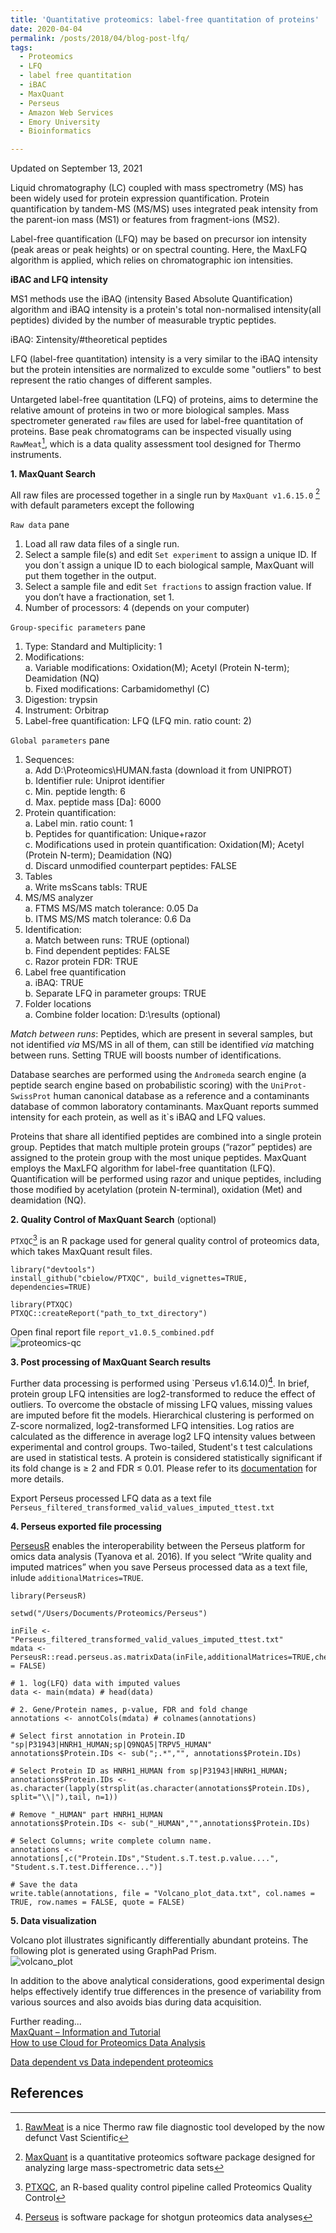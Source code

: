 ```yaml
---
title: 'Quantitative proteomics: label-free quantitation of proteins'
date: 2020-04-04
permalink: /posts/2018/04/blog-post-lfq/
tags:
  - Proteomics
  - LFQ
  - label free quantitation
  - iBAC
  - MaxQuant
  - Perseus
  - Amazon Web Services
  - Emory University
  - Bioinformatics

---
```

Updated on September 13, 2021  

Liquid chromatography (LC) coupled with mass spectrometry (MS) has been widely used for protein expression quantification. Protein quantification by tandem-MS (MS/MS) uses integrated peak intensity from the parent-ion mass (MS1) or features from fragment-ions (MS2).  

Label-free quantification (LFQ) may be based on precursor ion intensity (peak areas or peak heights) or on spectral counting. Here, the MaxLFQ algorithm is applied, which relies on chromatographic ion intensities.  

**iBAC and LFQ intensity**  

MS1 methods use the iBAQ (intensity Based Absolute Quantification) algorithm and iBAQ intensity is a protein's total non-normalised intensity(all peptides) divided by the number of measurable tryptic peptides.  

iBAQ: &#931;intensity/#theoretical peptides  
  
LFQ (label-free quantitation) intensity is a very similar to the iBAQ intensity but the protein intensities are normalized to exculde some "outliers" to best represent the ratio changes of different samples. 

Untargeted label-free quantitation (LFQ) of proteins, aims to determine the relative amount of proteins in two or more biological samples. Mass spectrometer generated `raw` files are used for label-free quantitation of proteins. Base peak chromatograms can be inspected visually using `RawMeat`[^1], which  is a data quality assessment tool designed for Thermo instruments.  

**1. MaxQuant Search**  

All raw files are processed together in a single run by `MaxQuant v1.6.15.0` [^2] with default parameters except the following  

`Raw data` pane

 1. Load all raw data files of a single run.
 2. Select a sample file(s) and edit `Set experiment` to assign a unique ID. If you don´t assign a unique ID to each biological sample, MaxQuant will put them together in the output.  
 3. Select a sample file and edit `Set fractions` to assign fraction value. If you don’t have a fractionation, set 1. 
 4. Number of processors: 4 (depends on your computer)  

`Group-specific parameters` pane  
  
 1. Type: Standard and Multiplicity: 1  
 2. Modifications:  
  a. Variable modifications: Oxidation(M); Acetyl (Protein N-term); Deamidation (NQ)  
  b. Fixed modifications: Carbamidomethyl (C)  
 3. Digestion: trypsin  
 4. Instrument: Orbitrap  
 5. Label-free quantification: LFQ (LFQ min. ratio count: 2)  

`Global parameters` pane  

1. Sequences:  
 a. Add D:\Proteomics\HUMAN.fasta (download it from UNIPROT)  
 b. Identifier rule: Uniprot identifier  
 c. Min. peptide length: 6  
 d. Max. peptide mass [Da]: 6000  
2. Protein quantification:  
 a. Label min. ratio count: 1  
 b. Peptides for quantification: Unique+razor  
 c. Modifications used in protein quantification: Oxidation(M); Acetyl (Protein N-term); Deamidation (NQ)  
 d. Discard unmodified counterpart peptides: FALSE  
3. Tables  
 a. Write msScans tabls: TRUE  
4. MS/MS analyzer  
 a. FTMS MS/MS match tolerance: 0.05 Da  
 b. ITMS MS/MS match tolerance: 0.6 Da  
5. Identification:  
 a. Match between runs: TRUE (optional)  
 b. Find dependent peptides: FALSE  
 c. Razor protein FDR: TRUE  
6. Label free quantification  
 a. iBAQ: TRUE  
 b. Separate LFQ in parameter groups: TRUE  
7. Folder locations  
 a. Combine folder location: D:\results (optional)  

*Match between runs*: Peptides, which are present in several samples, but not identified _via_ MS/MS in all of them, can still be identified _via_ matching between runs. Setting TRUE will boosts number of identifications.  

Database searches are performed using the `Andromeda` search engine (a peptide search engine based on probabilistic scoring) with the `UniProt-SwissProt` human canonical database as a reference and a contaminants database of common laboratory contaminants. MaxQuant reports summed intensity for each protein, as well as it`s iBAQ and LFQ values.  

Proteins that share all identified peptides are combined into a single protein group. Peptides that match multiple protein groups (“razor” peptides) are assigned to the protein group with the most unique peptides. MaxQuant employs the MaxLFQ algorithm for label-free quantitation (LFQ). Quantification will be performed using razor and unique peptides, including those modified by acetylation (protein N-terminal), oxidation (Met) and deamidation (NQ).  

**2. Quality Control of MaxQuant Search** (optional)  

`PTXQC`[^3] is an R package used for general quality control of proteomics data, which takes MaxQuant result files.  

```  
library("devtools")  
install_github("cbielow/PTXQC", build_vignettes=TRUE, dependencies=TRUE)  

library(PTXQC)  
PTXQC::createReport("path_to_txt_directory")  
```  
Open final report file `report_v1.0.5_combined.pdf`  
![proteomics-qc](/images/proteomics-qc.png)    

**3. Post processing of MaxQuant Search results**  

Further data processing is performed using `Perseus v1.6.14.0)[^4]. In brief, protein group LFQ intensities are log2-transformed to reduce the effect of outliers. To overcome the obstacle of missing LFQ values, missing values are imputed before fit the models. Hierarchical clustering is performed on Z-score normalized, log2-transformed LFQ intensities. Log ratios are calculated as the difference in average log2 LFQ intensity values between experimental and control groups. Two-tailed, Student's t test calculations are used in statistical tests. A protein is considered statistically significant if its fold change is ≥ 2 and FDR ≤ 0.01. Please refer to its [documentation](http://www.coxdocs.org/doku.php?id=perseus:start) for more details. 

Export Perseus processed LFQ data as a text file `Perseus_filtered_transformed_valid_values_imputed_ttest.txt`  

**4. Perseus exported file processing**  

[PerseusR](https://github.com/cox-labs/PerseusR) enables the interoperability between the Perseus platform for omics data analysis (Tyanova et al. 2016). If you select “Write quality and imputed matrices” when you save Perseus processed data as a text file, inlude `additionalMatrices=TRUE`. 

```  
library(PerseusR)

setwd("/Users/Documents/Proteomics/Perseus")

inFile <- "Perseus_filtered_transformed_valid_values_imputed_ttest.txt"
mdata <- PerseusR::read.perseus.as.matrixData(inFile,additionalMatrices=TRUE,check = FALSE)

# 1. log(LFQ) data with imputed values 
data <- main(mdata) # head(data)

# 2. Gene/Protein names, p-value, FDR and fold change
annotations <- annotCols(mdata) # colnames(annotations)

# Select first annotation in Protein.ID "sp|P31943|HNRH1_HUMAN;sp|Q9NQA5|TRPV5_HUMAN"    
annotations$Protein.IDs <- sub(";.*","", annotations$Protein.IDs)

# Select Protein ID as HNRH1_HUMAN from sp|P31943|HNRH1_HUMAN;
annotations$Protein.IDs <- as.character(lapply(strsplit(as.character(annotations$Protein.IDs), split="\\|"),tail, n=1))

# Remove "_HUMAN" part HNRH1_HUMAN
annotations$Protein.IDs <- sub("_HUMAN","",annotations$Protein.IDs)

# Select Columns; write complete column name. 
annotations <- annotations[,c("Protein.IDs","Student.s.T.test.p.value....", "Student.s.T.test.Difference...")]

# Save the data 
write.table(annotations, file = "Volcano_plot_data.txt", col.names = TRUE, row.names = FALSE, quote = FALSE)
```  
**5. Data visualization**  

Volcano plot illustrates significantly differentially abundant proteins. The following plot is generated using GraphPad Prism.  
![volcano_plot](/images/proteomics-volcano.png)  

In addition to the above analytical considerations, good experimental design helps effectively identify true differences in the presence of variability from various sources and also avoids bias during data acquisition.

Further reading...  
[MaxQuant – Information and Tutorial](https://pharmazie.uni-greifswald.de/storages/uni-greifswald/fakultaet/mnf/pharma/biotechno/dokumente/MaxQuant_Infos_and_Tutorial_07.pdf)  
[How to use Cloud for Proteomics Data Analysis](https://bitbucket.org/adinasarapu/aws_maxquant_persues/src)  

[Data dependent vs Data independent proteomics](https://www.technologynetworks.com/proteomics/lists/data-dependent-vs-data-independent-proteomic-analysis-331712)  


[^1]: [RawMeat](http://proteomicsresource.washington.edu/protocols06/) is a nice Thermo raw file diagnostic tool developed by the now defunct Vast Scientific
[^2]: [MaxQuant](http://www.coxdocs.org/doku.php?id=maxquant:start) is a quantitative proteomics software package designed for analyzing large mass-spectrometric data sets 
[^3]: [PTXQC](https://github.com/cbielow/PTXQC), an R-based quality control pipeline called Proteomics Quality Control
[^4]: [Perseus](http://www.coxdocs.org/doku.php?id=perseus:start) is software package for shotgun proteomics data analyses
## References
